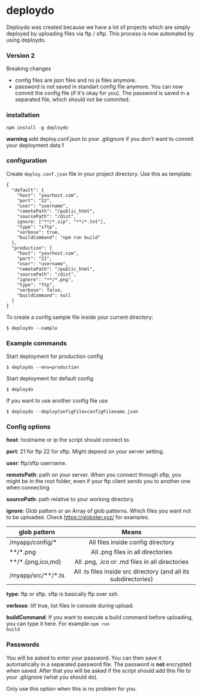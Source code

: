 # deploydo

Deploydo was created because we have a lot of projects which are simply deployed by uploading files via ftp / sftp. This process is now automated by using deploydo.

### Version 2
Breaking changes
* config files are json files and no js files anymore. 
* password is not saved in standart config file anymore. You can now commit the config file (if it's okay for you). The password is saved in a separated file, which should not be commited.

### installation 
<code>npm install -g deploydo</code>

**warning** add deploy.conf.json to your .gitignore if you don't want to commit your deployment data **!**

### configuration
Create <code>deploy.conf.json</code> file in your project directory.
Use this as template:
```
{
  "default": {
    "host": "yourhost.com",
    "port": "22",
    "user": "username",
    "remotePath": "/public_html",
    "sourcePath": "/dist",
    ignore: ["**/*.zip", "**/*.txt"],
    "type": "sftp",
    "verbose": true,
    "buildCommand": "npm run build"
  },
  "production": {
    "host": "yourhost.com",
    "port": "21",
    "user": "username",
    "remotePath": "/public_html",
    "sourcePath": "/dist",
    "ignore": "**/*.png",
    "type": "ftp",
    "verbose": false,
    "buildCommand": null
  }
}
```

To create a config sample file inside your current directory:
```shell
$ deploydo --sample
```


### Example commands
Start deployment for production config
```shell
$ deploydo --env=production
```


Start deployment for default config
```shell
$ deploydo
```


If you want to use another config file use
```shell
$ deploydo --deployConfigFile=configFilename.json
```

### Config options
**host**: hostname or ip the script should connect to.

**port**: 21 for ftp 22 for sftp. Might depend on your server setting.

**user**: ftp/sftp username.

**remotePath**: path on your server. When you connect through sftp, you might be in the root folder, even if your ftp client sends you to another one when connecting.

**sourcePath**: path relative to your working directory.

**ignore**: Glob pattern or an Array of glob patterns. Which files you want not to be uploaded. Check https://globster.xyz/ for examples.

| glob pattern  | Means   
| ------------- |:-------------:|
| /myapp/config/*     | All files inside config directory |
| \*\*/\*.png    | All .png files in all directories      | 
| \*\*/\*.{png,ico,md} | All .png, .ico or .md files in all directories      |
| /myapp/src/\*\*/\*.ts | All .ts files inside src directory (and all its subdirectories) |

**type**: ftp or sftp. sftp is basically ftp over ssh.

**verbose**: liIf true, list files in console during upload.

**buildCommand**: If you want to execute a build command before uploading, you can type it here. For example <code>npm run build</code>


### Passwords

You will be asked to enter your password. You can then save it automatically in a separated password file. The password is **not** encrypted when saved. After that you will be asked if the script should add this file to your .gitignore (what you should do).

Only use this option when this is no problem for you.
